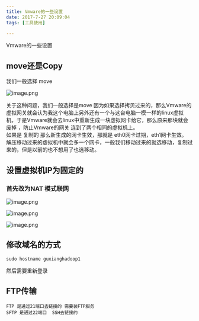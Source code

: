 ```yaml
---
title: Vmware的一些设置
date: 2017-7-27 20:09:04
tags: [工具使用]

---
```

Vmware的一些设置

## move还是Copy

我们一般选择 move

![image.png](http://upload-images.jianshu.io/upload_images/6406935-39e656a52b8f36e9.png?imageMogr2/auto-orient/strip%7CimageView2/2/w/1240)

关于这种问题，我们一般选择是move
因为如果选择拷贝过来的，那么Vmware的虚拟网关就会认为我这个电脑上另外还有一个与这台电脑一模一样的linux虚拟机，于是Vmware就会去linux中重新生成一块虚拟网卡给它，那么原来那块就会废掉 ，防止Vmware的网关 连到了两个相同的虚拟机上。  
  如果是 复制的 那么新生成的网卡生效，那就是 eth0网卡过期，eth1网卡生效。
 解压移动过来的虚拟机中就会多一个网卡，一般我们移动过来的就选移动，复制过来的，但是以前的也不想用了也选移动。





## 设置虚拟机IP为固定的

### 首先改为NAT 模式联网

![image.png](http://upload-images.jianshu.io/upload_images/6406935-4db1f1d9ed8f78fe.png?imageMogr2/auto-orient/strip%7CimageView2/2/w/1240)



![image.png](http://upload-images.jianshu.io/upload_images/6406935-38a1b799bf53a3da.png?imageMogr2/auto-orient/strip%7CimageView2/2/w/1240)



![image.png](http://upload-images.jianshu.io/upload_images/6406935-3cf85a0a11204e90.png?imageMogr2/auto-orient/strip%7CimageView2/2/w/1240)


## 修改域名的方式
```
sudo hostname guxianghadoop1
```
然后需要重新登录


##  FTP传输
```
FTP 是通过21端口去链接的 需要装FTP服务
SFTP 是通过22端口  SSH去链接的
```